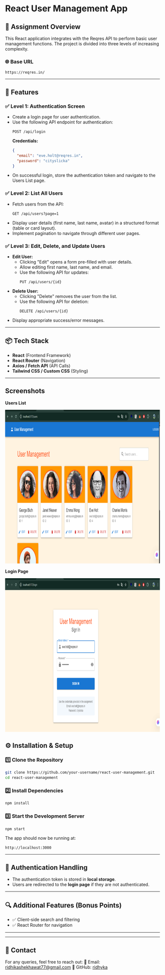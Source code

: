 # React User Management App

## 🚀 Assignment Overview
This React application integrates with the Reqres API to perform basic user management functions. The project is divided into three levels of increasing complexity.

### 🌐 Base URL
```
https://reqres.in/
```

---

## 📌 Features

### ✅ Level 1: Authentication Screen
- Create a login page for user authentication.
- Use the following API endpoint for authentication:
  ```
  POST /api/login
  ```
  **Credentials:**
  ```json
  {
    "email": "eve.holt@reqres.in",
    "password": "cityslicka"
  }
  ```
- On successful login, store the authentication token and navigate to the Users List page.

### ✅ Level 2: List All Users
- Fetch users from the API:
  ```
  GET /api/users?page=1
  ```
- Display user details (first name, last name, avatar) in a structured format (table or card layout).
- Implement pagination to navigate through different user pages.

### ✅ Level 3: Edit, Delete, and Update Users
- **Edit User:**
  - Clicking "Edit" opens a form pre-filled with user details.
  - Allow editing first name, last name, and email.
  - Use the following API for updates:
    ```
    PUT /api/users/{id}
    ```
- **Delete User:**
  - Clicking "Delete" removes the user from the list.
  - Use the following API for deletion:
    ```
    DELETE /api/users/{id}
    ```
- Display appropriate success/error messages.

---

## 📦 Tech Stack
- **React** (Frontend Framework)
- **React Router** (Navigation)
- **Axios / Fetch API** (API Calls)
- **Tailwind CSS / Custom CSS** (Styling)

---

## Screenshots
 **Users List**  
   
<img src="/public/images/Screenshot (28).png" alt="Current Weather and Search Bar" width="800" height="500">

**Login Page**  
   
<img src="/public/images/Screenshot (29).png" alt="Current Weather and Search Bar" width="800" height="500">

## ⚙️ Installation & Setup
### 1️⃣ Clone the Repository
```sh
git clone https://github.com/your-username/react-user-management.git
cd react-user-management
```

### 2️⃣ Install Dependencies
```sh
npm install
```

### 3️⃣ Start the Development Server
```sh
npm start
```

The app should now be running at:
```
http://localhost:3000
```

---

## 🔑 Authentication Handling
- The authentication token is stored in **local storage**.
- Users are redirected to the **login page** if they are not authenticated.

---

## 🔍 Additional Features (Bonus Points)
- ✅ Client-side search and filtering
- ✅ React Router for navigation


---

---

## 📧 Contact
For any queries, feel free to reach out:
📩 Email: [ridhikashekhawat77@gmail.com](mailto:ridhikashekhawat77@gmail.com.com)
🔗 GitHub: [ridhyka](https://github.com/ridhyka)
